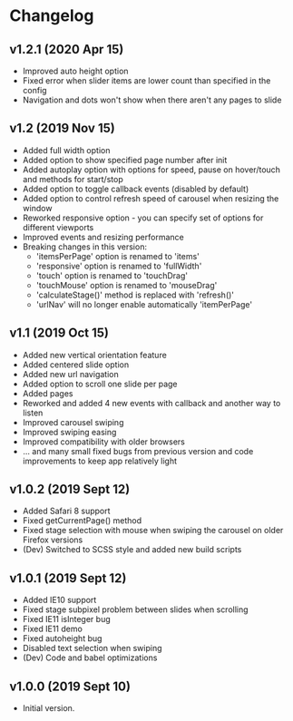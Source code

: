 # Changelog

## v1.2.1 (2020 Apr 15)
-   Improved auto height option
-   Fixed error when slider items are lower count than specified in the config
-   Navigation and dots won't show when there aren't any pages to slide

## v1.2 (2019 Nov 15)
-   Added full width option
-   Added option to show specified page number after init
-   Added autoplay option with options for speed, pause on hover/touch and methods for start/stop
-   Added option to toggle callback events (disabled by default)
-   Added option to control refresh speed of carousel when resizing the window
-   Reworked responsive option - you can specify set of options for different viewports
-   Improved events and resizing performance
-   Breaking changes in this version:
    -   'itemsPerPage' option is renamed to 'items'
    -   'responsive' option is renamed to 'fullWidth'
    -   'touch' option is renamed to 'touchDrag'
    -   'touchMouse' option is renamed to 'mouseDrag'
    -   'calculateStage()' method is replaced with 'refresh()'
    -   'urlNav' will no longer enable automatically 'itemPerPage'

## v1.1 (2019 Oct 15)
-   Added new vertical orientation feature
-   Added centered slide option
-   Added new url navigation
-   Added option to scroll one slide per page 
-   Added pages
-   Reworked and added 4 new events with callback and another way to listen 
-   Improved carousel swiping
-   Improved swiping easing
-   Improved compatibility with older browsers
-   ... and many small fixed bugs from previous version and code improvements to keep app relatively light

## v1.0.2 (2019 Sept 12)

-   Added Safari 8 support
-   Fixed getCurrentPage() method
-   Fixed stage selection with mouse when swiping the carousel on older Firefox versions
-   (Dev) Switched to SCSS style and added new build scripts

## v1.0.1 (2019 Sept 12)

-   Added IE10 support
-   Fixed stage subpixel problem between slides when scrolling
-   Fixed IE11 isInteger bug
-   Fixed IE11 demo
-   Fixed autoheight bug
-   Disabled text selection when swiping
-   (Dev) Code and babel optimizations

## v1.0.0 (2019 Sept 10)

-   Initial version.